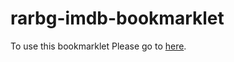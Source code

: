# rarbg-imdb-bookmarklet

To use this bookmarklet Please go to [here](https://javad94.github.io/rarbg-bookmarklet/).